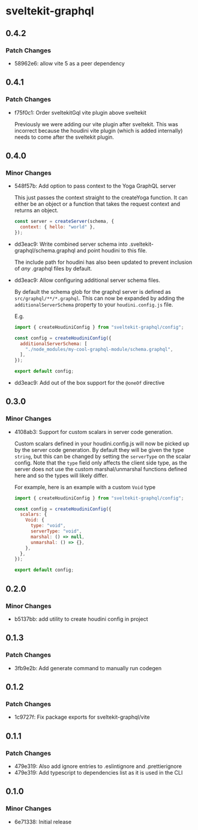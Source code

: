 # sveltekit-graphql

## 0.4.2

### Patch Changes

- 58962e6: allow vite 5 as a peer dependency

## 0.4.1

### Patch Changes

- f75f0c1: Order sveltekitGql vite plugin above sveltekit

  Previously we were adding our vite plugin after sveltekit. This was incorrect because the houdini
  vite plugin (which is added internally) needs to come after the sveltekit plugin.

## 0.4.0

### Minor Changes

- 548f57b: Add option to pass context to the Yoga GraphQL server

  This just passes the context straight to the createYoga function. It can either be an object or a
  function that takes the request context and returns an object.

  ```js
  const server = createServer(schema, {
    context: { hello: "world" },
  });
  ```

- dd3eac9: Write combined server schema into .sveltekit-graphql/schema.graphql and point houdini to this file.

  The include path for houdini has also been updated to prevent inclusion of _any_ .graphql files by
  default.

- dd3eac9: Allow configuring additional server schema files.

  By default the schema glob for the graphql server is defined as `src/graphql/**/*.graphql`. This can
  now be expanded by adding the `additionalServerSchema` property to your `houdini.config.js` file.

  E.g.

  ```js
  import { createHoudiniConfig } from "sveltekit-graphql/config";

  const config = createHoudiniConfig({
    additionalServerSchema: [
      "./node_modules/my-cool-graphql-module/schema.graphql",
    ],
  });

  export default config;
  ```

- dd3eac9: Add out of the box support for the `@oneOf` directive

## 0.3.0

### Minor Changes

- 4108ab3: Support for custom scalars in server code generation.

  Custom scalars defined in your houdini.config.js will now be picked up by the server code
  generation. By default they will be given the type `string`, but this can be changed by setting the
  `serverType` on the scalar config. Note that the `type` field only affects the client side type, as
  the server does not use the custom marshal/unmarshal functions defined here and so the types will
  likely differ.

  For example, here is an example with a custom `Void` type

  ```js
  import { createHoudiniConfig } from "sveltekit-graphql/config";

  const config = createHoudiniConfig({
    scalars: {
      Void: {
        type: "void",
        serverType: "void",
        marshal: () => null,
        unmarshal: () => {},
      },
    },
  });

  export default config;
  ```

## 0.2.0

### Minor Changes

- b5137bb: add utility to create houdini config in project

## 0.1.3

### Patch Changes

- 3fb9e2b: Add generate command to manually run codegen

## 0.1.2

### Patch Changes

- 1c9727f: Fix package exports for sveltekit-graphql/vite

## 0.1.1

### Patch Changes

- 479e319: Also add ignore entries to .eslintignore and .prettierignore
- 479e319: Add typescript to dependencies list as it is used in the CLI

## 0.1.0

### Minor Changes

- 6e71338: Initial release

